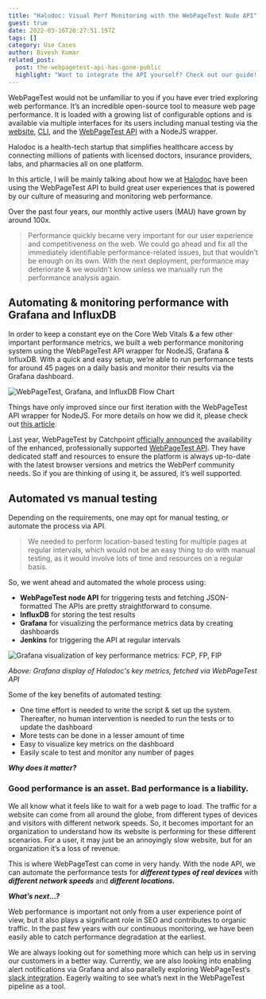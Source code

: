 ```yaml
---
title: "Halodoc: Visual Perf Monitoring with the WebPageTest Node API"
guest: true
date: 2022-03-16T20:27:51.197Z
tags: []
category: Use Cases
author: Bivesh Kumar
related_post:
  post: the-webpagetest-api-has-gone-public
  highlight: "Want to integrate the API yourself? Check out our guide! "
---
```

WebPageTest would not be unfamiliar to you if you have ever tried exploring web performance. It’s an incredible open-source tool to measure web page performance. It is loaded with a growing list of configurable options and is available via multiple interfaces for its users including manual testing via the [website](https://www.webpagetest.org/), [CLI](https://github.com/WebPageTest/webpagetest-api#command-line-1), and the [WebPageTest API](https://github.com/WebPageTest/webpagetest-api) with a NodeJS wrapper. 

Halodoc is a health-tech startup that simplifies healthcare access by connecting millions of patients with licensed doctors, insurance providers, labs, and pharmacies all on one platform. 

In this article, I will be mainly talking about how we at [Halodoc](https://www.halodoc.com/) have been using the WebPageTest API to build great user experiences that is powered by our culture of measuring and monitoring web performance. 

Over the past four years, our monthly active users (MAU) have grown by around 100x. 

> Performance quickly became very important for our user experience and competitiveness on the web. We could go ahead and fix all the immediately identifiable performance-related issues, but that wouldn’t be enough on its own. With the next deployment, performance may deteriorate & we wouldn’t know unless we manually run the performance analysis again. 

## Automating & monitoring performance with Grafana and InfluxDB

In order to keep a constant eye on the Core Web Vitals & a few other important performance metrics, we built a web performance monitoring system using the WebPageTest API wrapper for NodeJS, Grafana & InfluxDB. With a quick and easy setup, we’re able to  run performance tests for around 45 pages on a daily basis and monitor their results via the Grafana dashboard.

![WebPageTest, Grafana, and InfluxDB Flow Chart](https://res.cloudinary.com/webpagetest/image/upload/v1647462978/Picture1_fd6dhm.png "Wide:")

Things have only improved since our first iteration with the WebPageTest API wrapper for NodeJS. For more details on how we did it, please check out [this article](https://blogs.halodoc.io/performance-monitoring-webapps/).

Last year, WebPageTest by Catchpoint [officially announced](https://blog.webpagetest.org/posts/the-webpagetest-api-has-gone-public/) the availability of the enhanced, professionally supported [WebPageTest API](https://docs.webpagetest.org/api/integrations/). They have dedicated staff and resources to ensure the platform is always up-to-date with the latest browser versions and metrics the WebPerf community needs. So if you are thinking of using it, be assured, it’s well supported.

## Automated vs manual testing

Depending on the requirements, one may opt for manual testing, or automate the process via API. 

> We needed to perform location-based testing for multiple pages at regular intervals, which would not be an easy thing to do with manual testing, as it would involve lots of time and resources on a regular basis. 

So, we went ahead and automated the whole process using:

* **WebPageTest node API** for triggering tests and fetching JSON-formatted The APIs are pretty straightforward to consume. 
* **InfluxDB** for storing the test results
* **Grafana** for visualizing  the performance metrics data by creating dashboards
* **Jenkins** for triggering the API at regular intervals

![Grafana visualization of key performance metrics: FCP, FP, FIP](https://res.cloudinary.com/webpagetest/image/upload/v1647462977/Picture2_boxjd4.png "Wide:")

*Above: Grafana display of Halodoc's key metrics, fetched via WebPageTest API*

Some of the key benefits of automated testing:

* One time effort is needed to write the script & set up the system. Thereafter, no human intervention is needed to run the tests or to update the dashboard
* More tests can be done in a lesser amount of time
* Easy to visualize key metrics on the dashboard
* Easily scale to test and monitor any number of pages

***Why does it matter?***

### Good performance is an asset. Bad performance is a liability.

We all know what it feels like to wait for a web page to load. The traffic for a website can come from all around the globe, from different types of devices and visitors with different network speeds. So, it becomes important for an organization to understand how its website is performing for these different scenarios. For a user, it may just be an annoyingly slow website, but for an organization it’s a loss of revenue.

This is where WebPageTest can come in very handy. With the node API, we can automate the performance tests for ***different types of real devices*** with ***different network speeds*** and ***different locations.*** 

***What’s next…?***

Web performance is important not only from a user experience point of view, but it also plays a significant role in SEO and contributes to organic traffic. In the past few years with our continuous monitoring, we have been easily able to catch performance degradation at the earliest. 

We are always looking out for something more which can help us in serving our customers in a better way. Currently, we are also looking into enabling alert notifications via Grafana and also parallelly exploring WebPageTest’s [slack integration](https://github.com/WebPageTest/webpagetest-slack). Eagerly waiting to see what’s next in the WebPageTest pipeline as a tool.